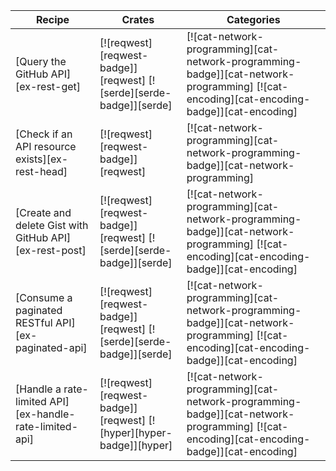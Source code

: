| Recipe | Crates | Categories |
|--------|--------|------------|
| [Query the GitHub API][ex-rest-get] | [![reqwest][reqwest-badge]][reqwest]  [![serde][serde-badge]][serde] | [![cat-network-programming][cat-network-programming-badge]][cat-network-programming]  [![cat-encoding][cat-encoding-badge]][cat-encoding] |
| [Check if an API resource exists][ex-rest-head] | [![reqwest][reqwest-badge]][reqwest] | [![cat-network-programming][cat-network-programming-badge]][cat-network-programming] |
| [Create and delete Gist with GitHub API][ex-rest-post] | [![reqwest][reqwest-badge]][reqwest]  [![serde][serde-badge]][serde] | [![cat-network-programming][cat-network-programming-badge]][cat-network-programming]  [![cat-encoding][cat-encoding-badge]][cat-encoding] |
| [Consume a paginated RESTful API][ex-paginated-api] | [![reqwest][reqwest-badge]][reqwest]  [![serde][serde-badge]][serde] | [![cat-network-programming][cat-network-programming-badge]][cat-network-programming]  [![cat-encoding][cat-encoding-badge]][cat-encoding] |
| [Handle a rate-limited API][ex-handle-rate-limited-api] | [![reqwest][reqwest-badge]][reqwest] [![hyper][hyper-badge]][hyper] | [![cat-network-programming][cat-network-programming-badge]][cat-network-programming]  [![cat-encoding][cat-encoding-badge]][cat-encoding] |
